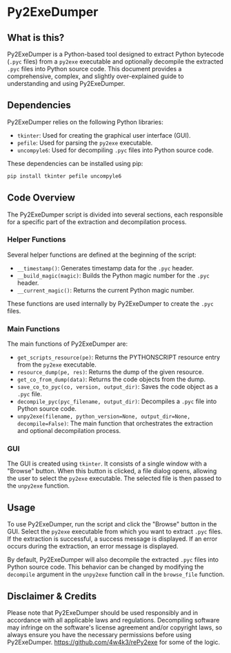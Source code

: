 # Py2ExeDumper

## What is this?

Py2ExeDumper is a Python-based tool designed to extract Python bytecode (`.pyc` files) from a `py2exe` executable and optionally decompile the extracted `.pyc` files into Python source code. This document provides a comprehensive, complex, and slightly over-explained guide to understanding and using Py2ExeDumper.

## Dependencies

Py2ExeDumper relies on the following Python libraries:

- `tkinter`: Used for creating the graphical user interface (GUI).
- `pefile`: Used for parsing the `py2exe` executable.
- `uncompyle6`: Used for decompiling `.pyc` files into Python source code.

These dependencies can be installed using pip:

```bash
pip install tkinter pefile uncompyle6
```

## Code Overview

The Py2ExeDumper script is divided into several sections, each responsible for a specific part of the extraction and decompilation process.

### Helper Functions

Several helper functions are defined at the beginning of the script:

- `__timestamp()`: Generates timestamp data for the `.pyc` header.
- `__build_magic(magic)`: Builds the Python magic number for the `.pyc` header.
- `__current_magic()`: Returns the current Python magic number.

These functions are used internally by Py2ExeDumper to create the `.pyc` files.

### Main Functions

The main functions of Py2ExeDumper are:

- `get_scripts_resource(pe)`: Returns the PYTHONSCRIPT resource entry from the `py2exe` executable.
- `resource_dump(pe, res)`: Returns the dump of the given resource.
- `get_co_from_dump(data)`: Returns the code objects from the dump.
- `save_co_to_pyc(co, version, output_dir)`: Saves the code object as a `.pyc` file.
- `decompile_pyc(pyc_filename, output_dir)`: Decompiles a `.pyc` file into Python source code.
- `unpy2exe(filename, python_version=None, output_dir=None, decompile=False)`: The main function that orchestrates the extraction and optional decompilation process.

### GUI

The GUI is created using `tkinter`. It consists of a single window with a "Browse" button. When this button is clicked, a file dialog opens, allowing the user to select the `py2exe` executable. The selected file is then passed to the `unpy2exe` function.

## Usage

To use Py2ExeDumper, run the script and click the "Browse" button in the GUI. Select the `py2exe` executable from which you want to extract `.pyc` files. If the extraction is successful, a success message is displayed. If an error occurs during the extraction, an error message is displayed.

By default, Py2ExeDumper will also decompile the extracted `.pyc` files into Python source code. This behavior can be changed by modifying the `decompile` argument in the `unpy2exe` function call in the `browse_file` function.

## Disclaimer & Credits
Please note that Py2ExeDumper should be used responsibly and in accordance with all applicable laws and regulations. Decompiling software may infringe on the software's license agreement and/or copyright laws, so always ensure you have the necessary permissions before using Py2ExeDumper. 
https://github.com/4w4k3/rePy2exe for some of the logic.
